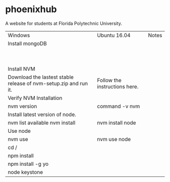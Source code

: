 # phoenixhub
A website for students at Florida Polytechnic University.

<table>
  <tr>
    <td>Windows</td>
    <td>Ubuntu 16.04</td>
    <td>Notes</td>
  </tr>
  <tr>
    <td>Install mongoDB</td>
    <td></td>
    <td></td>
  </tr>
  <tr>
    <td></td>
    <td></td>
    <td></td>
  </tr>
  <tr>
    <td></td>
    <td></td>
    <td></td>
  </tr>
  <tr>
    <td></td>
    <td></td>
    <td></td>
  </tr>
  <tr>
    <td></td>
    <td></td>
    <td></td>
  </tr>
  <tr>
    <td></td>
    <td></td>
    <td></td>
  </tr>
  <tr>
    <td></td>
    <td></td>
    <td></td>
  </tr>
  <tr>
    <td></td>
    <td></td>
    <td></td>
  </tr>
  <tr>
    <td></td>
    <td></td>
    <td></td>
  </tr>
  <tr>
    <td></td>
    <td></td>
    <td></td>
  </tr>
  <tr>
    <td>Install NVM</td>
    <td></td>
    <td></td>
  </tr>
  <tr>
    <td>Download the lastest stable release of nvm-setup.zip and run it.</td>
    <td>Follow the instructions here.</td>
    <td></td>
  </tr>
  <tr>
    <td>Verify NVM Installation</td>
    <td></td>
    <td></td>
  </tr>
  <tr>
    <td>nvm version</td>
    <td>command -v nvm</td>
    <td></td>
  </tr>
  <tr>
    <td>Install latest version of node.</td>
    <td></td>
    <td></td>
  </tr>
  <tr>
    <td>nvm list available
nvm install <version></td>
    <td>nvm install node</td>
    <td></td>
  </tr>
  <tr>
    <td>Use node</td>
    <td></td>
    <td></td>
  </tr>
  <tr>
    <td>nvm use <version></td>
    <td>nvm use node</td>
    <td></td>
  </tr>
  <tr>
    <td>cd /<desired path></td>
    <td></td>
    <td></td>
  </tr>
  <tr>
    <td>npm install</td>
    <td></td>
    <td></td>
  </tr>
  <tr>
    <td>npm install -g yo</td>
    <td></td>
    <td></td>
  </tr>
  <tr>
    <td>node keystone</td>
    <td></td>
    <td></td>
  </tr>
</table>



